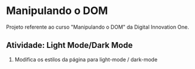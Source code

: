 # Manipulando o DOM

Projeto referente ao curso "Manipulando o DOM" da Digital Innovation One.

## Atividade: Light Mode/Dark Mode

1. Modifica os estilos da página para light-mode / dark-mode 
